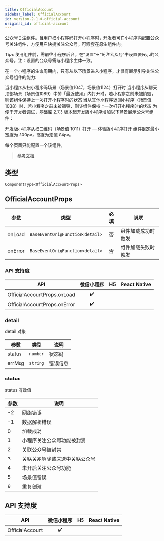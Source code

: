 ```yaml
---
title: OfficialAccount
sidebar_label: OfficialAccount
id: version-2.1.0-official-account
original_id: official-account
---
```


公众号关注组件。当用户扫小程序码打开小程序时，开发者可在小程序内配置公众号关注组件，方便用户快捷关注公众号，可嵌套在原生组件内。

Tips
使用组件前，需前往小程序后台，在“设置”->“关注公众号”中设置要展示的公众号。注：设置的公众号需与小程序主体一致。

在一个小程序的生命周期内，只有从以下场景进入小程序，才具有展示引导关注公众号组件的能力:

当小程序从扫小程序码场景（场景值1047，场景值1124）打开时
当小程序从聊天顶部场景（场景值1089）中的「最近使用」内打开时，若小程序之前未被销毁，则该组件保持上一次打开小程序时的状态
当从其他小程序返回小程序（场景值1038）时，若小程序之前未被销毁，则该组件保持上一次打开小程序时的状态
为便于开发者调试，基础库 2.7.3 版本起开发版小程序增加以下场景展示公众号组件：

开发版小程序从扫二维码（场景值 1011）打开 — 体验版小程序打开
组件限定最小宽度为 300px，高度为定值 84px。

每个页面只能配置一个该组件。

> [参考文档](https://developers.weixin.qq.com/miniprogram/dev/component/official-account.html)

## 类型

```tsx
ComponentType<OfficialAccountProps>
```

## OfficialAccountProps

<table>
  <thead>
    <tr>
      <th>参数</th>
      <th>类型</th>
      <th style="text-align:center">必填</th>
      <th>说明</th>
    </tr>
  </thead>
  <tbody>
    <tr>
      <td>onLoad</td>
      <td><code>BaseEventOrigFunction&lt;detail&gt;</code></td>
      <td style="text-align:center">否</td>
      <td>组件加载成功时触发</td>
    </tr>
    <tr>
      <td>onError</td>
      <td><code>BaseEventOrigFunction&lt;detail&gt;</code></td>
      <td style="text-align:center">否</td>
      <td>组件加载失败时触发</td>
    </tr>
  </tbody>
</table>

### API 支持度

| API | 微信小程序 | H5 | React Native |
| :---: | :---: | :---: | :---: |
| OfficialAccountProps.onLoad | ✔️ |  |  |
| OfficialAccountProps.onError | ✔️ |  |  |

### detail

detail 对象

<table>
  <thead>
    <tr>
      <th>参数</th>
      <th>类型</th>
      <th>说明</th>
    </tr>
  </thead>
  <tbody>
    <tr>
      <td>status</td>
      <td><code>number</code></td>
      <td>状态码</td>
    </tr>
    <tr>
      <td>errMsg</td>
      <td><code>string</code></td>
      <td>错误信息</td>
    </tr>
  </tbody>
</table>

### status

status 有效值

<table>
  <thead>
    <tr>
      <th>参数</th>
      <th>说明</th>
    </tr>
  </thead>
  <tbody>
    <tr>
      <td>-2</td>
      <td>网络错误</td>
    </tr>
    <tr>
      <td>-1</td>
      <td>数据解析错误</td>
    </tr>
    <tr>
      <td>0</td>
      <td>加载成功</td>
    </tr>
    <tr>
      <td>1</td>
      <td>小程序关注公众号功能被封禁</td>
    </tr>
    <tr>
      <td>2</td>
      <td>关联公众号被封禁</td>
    </tr>
    <tr>
      <td>3</td>
      <td>关联关系解除或未选中关联公众号</td>
    </tr>
    <tr>
      <td>4</td>
      <td>未开启关注公众号功能</td>
    </tr>
    <tr>
      <td>5</td>
      <td>场景值错误</td>
    </tr>
    <tr>
      <td>6</td>
      <td>重复创建</td>
    </tr>
  </tbody>
</table>

## API 支持度

| API | 微信小程序 | H5 | React Native |
| :---: | :---: | :---: | :---: |
| OfficialAccount | ✔️ |  |  |

